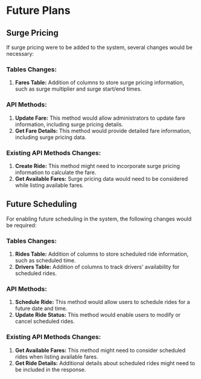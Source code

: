 # Future Plans

## Surge Pricing
If surge pricing were to be added to the system, several changes would be necessary:

### Tables Changes:
1. **Fares Table:** Addition of columns to store surge pricing information, such as surge multiplier and surge start/end times.

### API Methods:
1. **Update Fare:** This method would allow administrators to update fare information, including surge pricing details.
2. **Get Fare Details:** This method would provide detailed fare information, including surge pricing data.

### Existing API Methods Changes:
1. **Create Ride:** This method might need to incorporate surge pricing information to calculate the fare.
2. **Get Available Fares:** Surge pricing data would need to be considered while listing available fares.

## Future Scheduling
For enabling future scheduling in the system, the following changes would be required:

### Tables Changes:
1. **Rides Table:** Addition of columns to store scheduled ride information, such as scheduled time.
2. **Drivers Table:** Addition of columns to track drivers' availability for scheduled rides.

### API Methods:
1. **Schedule Ride:** This method would allow users to schedule rides for a future date and time.
2. **Update Ride Status:** This method would enable users to modify or cancel scheduled rides.

### Existing API Methods Changes:
1. **Get Available Fares:** This method might need to consider scheduled rides when listing available fares.
2. **Get Ride Details:** Additional details about scheduled rides might need to be included in the response.